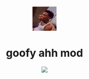 <p align="center">
	<img src="./sprites/units/quandale.png"/>
</p>
<h1 align="center">goofy ahh mod</h1>
<p align="center">
	<img src="https://img.shields.io/badge/quality-ass-brown"/>
</p>
